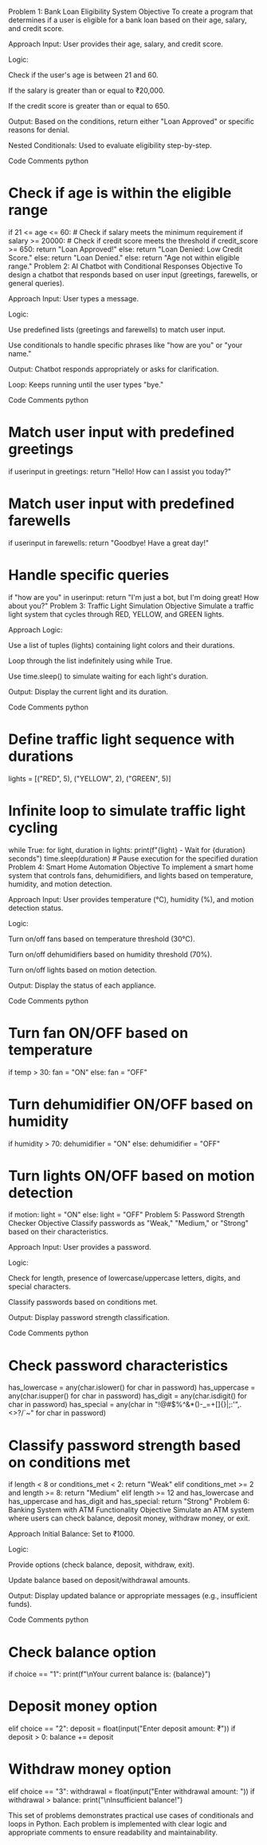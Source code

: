 Problem 1: Bank Loan Eligibility System
Objective
To create a program that determines if a user is eligible for a bank loan based on their age, salary, and credit score.

Approach
Input: User provides their age, salary, and credit score.

Logic:

Check if the user's age is between 21 and 60.

If the salary is greater than or equal to ₹20,000.

If the credit score is greater than or equal to 650.

Output: Based on the conditions, return either "Loan Approved" or specific reasons for denial.

Nested Conditionals: Used to evaluate eligibility step-by-step.

Code Comments
python
# Check if age is within the eligible range
if 21 <= age <= 60:
    # Check if salary meets the minimum requirement
    if salary >= 20000:
        # Check if credit score meets the threshold
        if credit_score >= 650:
            return "Loan Approved!"
        else:
            return "Loan Denied: Low Credit Score."
    else:
        return "Loan Denied."
else:
    return "Age not within eligible range."
Problem 2: AI Chatbot with Conditional Responses
Objective
To design a chatbot that responds based on user input (greetings, farewells, or general queries).

Approach
Input: User types a message.

Logic:

Use predefined lists (greetings and farewells) to match user input.

Use conditionals to handle specific phrases like "how are you" or "your name."

Output: Chatbot responds appropriately or asks for clarification.

Loop: Keeps running until the user types "bye."

Code Comments
python
# Match user input with predefined greetings
if userinput in greetings:
    return "Hello! How can I assist you today?"

# Match user input with predefined farewells
if userinput in farewells:
    return "Goodbye! Have a great day!"

# Handle specific queries
if "how are you" in userinput:
    return "I'm just a bot, but I'm doing great! How about you?"
Problem 3: Traffic Light Simulation
Objective
Simulate a traffic light system that cycles through RED, YELLOW, and GREEN lights.

Approach
Logic:

Use a list of tuples (lights) containing light colors and their durations.

Loop through the list indefinitely using while True.

Use time.sleep() to simulate waiting for each light's duration.

Output: Display the current light and its duration.

Code Comments
python
# Define traffic light sequence with durations
lights = [("RED", 5), ("YELLOW", 2), ("GREEN", 5)]

# Infinite loop to simulate traffic light cycling
while True:
    for light, duration in lights:
        print(f"{light} - Wait for {duration} seconds")
        time.sleep(duration)  # Pause execution for the specified duration
Problem 4: Smart Home Automation
Objective
To implement a smart home system that controls fans, dehumidifiers, and lights based on temperature, humidity, and motion detection.

Approach
Input: User provides temperature (°C), humidity (%), and motion detection status.

Logic:

Turn on/off fans based on temperature threshold (30°C).

Turn on/off dehumidifiers based on humidity threshold (70%).

Turn on/off lights based on motion detection.

Output: Display the status of each appliance.

Code Comments
python
# Turn fan ON/OFF based on temperature
if temp > 30:
    fan = "ON"
else:
    fan = "OFF"

# Turn dehumidifier ON/OFF based on humidity
if humidity > 70:
    dehumidifier = "ON"
else:
    dehumidifier = "OFF"

# Turn lights ON/OFF based on motion detection
if motion:
    light = "ON"
else:
    light = "OFF"
Problem 5: Password Strength Checker
Objective
Classify passwords as "Weak," "Medium," or "Strong" based on their characteristics.

Approach
Input: User provides a password.

Logic:

Check for length, presence of lowercase/uppercase letters, digits, and special characters.

Classify passwords based on conditions met.

Output: Display password strength classification.

Code Comments
python
# Check password characteristics
has_lowercase = any(char.islower() for char in password)
has_uppercase = any(char.isupper() for char in password)
has_digit = any(char.isdigit() for char in password)
has_special = any(char in "!@#$%^&*()-_=+[]{}|;:'\",.<>?/`~" for char in password)

# Classify password strength based on conditions met
if length < 8 or conditions_met < 2:
    return "Weak"
elif conditions_met >= 2 and length >= 8:
    return "Medium"
elif length >= 12 and has_lowercase and has_uppercase and has_digit and has_special:
    return "Strong"
Problem 6: Banking System with ATM Functionality
Objective
Simulate an ATM system where users can check balance, deposit money, withdraw money, or exit.

Approach
Initial Balance: Set to ₹1000.

Logic:

Provide options (check balance, deposit, withdraw, exit).

Update balance based on deposit/withdrawal amounts.

Output: Display updated balance or appropriate messages (e.g., insufficient funds).

Code Comments
python
# Check balance option

if choice == "1":
    print(f"\nYour current balance is: {balance}")

# Deposit money option

elif choice == "2":
    deposit = float(input("Enter deposit amount: ₹"))
    if deposit > 0:
        balance += deposit

# Withdraw money option

elif choice == "3":
    withdrawal = float(input("Enter withdrawal amount: "))
    if withdrawal > balance:
        print("\nInsufficient balance!")

This set of problems demonstrates practical use cases of conditionals and loops in Python. Each problem is implemented with clear logic and appropriate comments to ensure readability and maintainability.